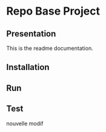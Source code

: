 # Repo Base Project

## Presentation

This is the readme documentation.

## Installation

## Run

## Test
nouvelle modif
